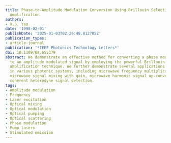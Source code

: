 ```yaml
---
title: Phase-to-Amplitude Modulation Conversion Using Brillouin Selective Sideband
  Amplification
authors:
- X.S. Yao
date: '1998-02-01'
publishDate: '2025-01-03T02:26:48.812705Z'
publication_types:
- article-journal
publication: '*IEEE Photonics Technology Letters*'
doi: 10.1109/68.655379
abstract: We demonstrate an effective method for converting a phase modulated signal
  to an amplitude modulated signal by employing the powerful Brillouin selective sideband
  amplification technique. We further demonstrate several applications of this technique
  in various photonic systems, including microwave frequency multiplication, photonic
  microwave signal mixing with gain, microwave harmonic signal up-conversion, and
  coherent heterodyne signal detection.
tags:
- Amplitude modulation
- Frequency
- Laser excitation
- Optical mixing
- Optical modulation
- Optical pumping
- Optical scattering
- Phase modulation
- Pump lasers
- Stimulated emission
---
```

